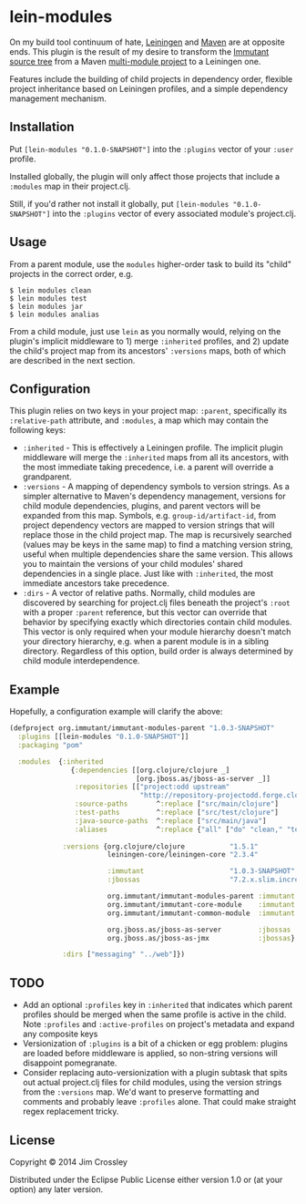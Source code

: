 # lein-modules

On my build tool continuum of hate, [Leiningen](http://leiningen.org)
and [Maven](http://maven.apache.org) are at opposite ends. This plugin
is the result of my desire to transform the
[Immutant source tree](http://github.com/immutant/immutant) from a
Maven
[multi-module project](http://maven.apache.org/guides/mini/guide-multiple-modules.html)
to a Leiningen one.

Features include the building of child projects in dependency order,
flexible project inheritance based on Leiningen profiles, and a simple
dependency management mechanism.

## Installation

Put `[lein-modules "0.1.0-SNAPSHOT"]` into the `:plugins` vector of
your `:user` profile.

Installed globally, the plugin will only affect those projects that
include a `:modules` map in their project.clj.

Still, if you'd rather not install it globally, put
`[lein-modules "0.1.0-SNAPSHOT"]` into the `:plugins` vector of every
associated module's project.clj.

## Usage

From a parent module, use the `modules` higher-order task to build its
"child" projects in the correct order, e.g.

    $ lein modules clean
    $ lein modules test
    $ lein modules jar
    $ lein modules analias

From a child module, just use `lein` as you normally would, relying on
the plugin's implicit middleware to 1) merge `:inherited` profiles,
and 2) update the child's project map from its ancestors' `:versions`
maps, both of which are described in the next section.

## Configuration

This plugin relies on two keys in your project map: `:parent`,
specifically its `:relative-path` attribute, and `:modules`, a map
which may contain the following keys:

* `:inherited` - This is effectively a Leiningen profile. The implicit
  plugin middleware will merge the `:inherited` maps from all its
  ancestors, with the most immediate taking precedence, i.e. a parent
  will override a grandparent.
* `:versions` - A mapping of dependency symbols to version strings. As
  a simpler alternative to Maven's dependency management, versions for
  child module dependencies, plugins, and parent vectors will be
  expanded from this map. Symbols, e.g. `group-id/artifact-id`, from
  project dependency vectors are mapped to version strings that will
  replace those in the child project map. The map is recursively
  searched (values may be keys in the same map) to find a matching
  version string, useful when multiple dependencies share the same
  version. This allows you to maintain the versions of your child
  modules' shared dependencies in a single place. Just like with
  `:inherited`, the most immediate ancestors take precedence.
* `:dirs` - A vector of relative paths. Normally, child modules are
  discovered by searching for project.clj files beneath the project's
  `:root` with a proper `:parent` reference, but this vector can
  override that behavior by specifying exactly which directories
  contain child modules. This vector is only required when your module
  hierarchy doesn't match your directory hierarchy, e.g. when a parent
  module is in a sibling directory. Regardless of this option, build
  order is always determined by child module interdependence.

## Example

Hopefully, a configuration example will clarify the above:

```clj
(defproject org.immutant/immutant-modules-parent "1.0.3-SNAPSHOT"
  :plugins [[lein-modules "0.1.0-SNAPSHOT"]]
  :packaging "pom"

  :modules  {:inherited
               {:dependencies [[org.clojure/clojure _]
                               [org.jboss.as/jboss-as-server _]]
                :repositories [["project:odd upstream"
                                "http://repository-projectodd.forge.cloudbees.com/upstream"]]
                :source-paths       ^:replace ["src/main/clojure"]
                :test-paths         ^:replace ["src/test/clojure"]
                :java-source-paths  ^:replace ["src/main/java"]
                :aliases            ^:replace {"all" ["do" "clean," "test," "install"]}}
  
             :versions {org.clojure/clojure           "1.5.1"
                        leiningen-core/leiningen-core "2.3.4"

                        :immutant                     "1.0.3-SNAPSHOT"
                        :jbossas                      "7.2.x.slim.incremental.12"

                        org.immutant/immutant-modules-parent :immutant
                        org.immutant/immutant-core-module    :immutant
                        org.immutant/immutant-common-module  :immutant

                        org.jboss.as/jboss-as-server         :jbossas
                        org.jboss.as/jboss-as-jmx            :jbossas}

             :dirs ["messaging" "../web"]})
```

## TODO

* Add an optional `:profiles` key in `:inherited` that indicates which
  parent profiles should be merged when the same profile is active in
  the child. Note `:profiles` and `:active-profiles` on project's
  metadata and expand any composite keys
* Versionization of `:plugins` is a bit of a chicken or egg problem:
  plugins are loaded before middleware is applied, so non-string
  versions will disappoint pomegranate.
* Consider replacing auto-versionization with a plugin subtask that
  spits out actual project.clj files for child modules, using the
  version strings from the `:versions` map. We'd want to preserve
  formatting and comments and probably leave `:profiles` alone. That
  could make straight regex replacement tricky.


## License

Copyright © 2014 Jim Crossley

Distributed under the Eclipse Public License either version 1.0 or (at
your option) any later version.
